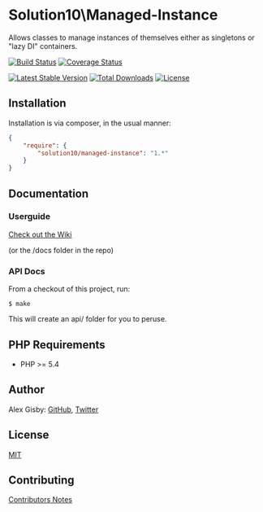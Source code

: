 # Solution10\Managed-Instance

Allows classes to manage instances of themselves either as singletons or "lazy DI" containers.

[![Build Status](https://travis-ci.org/solution10/managed-instance.svg?branch=master)](https://travis-ci.org/solution10/managed-instance)
[![Coverage Status](https://coveralls.io/repos/solution10/managed-instance/badge.png)](https://coveralls.io/r/solution10/managed-instance)

[![Latest Stable Version](https://poser.pugx.org/solution10/managed-instance/v/stable.svg)](https://packagist.org/packages/solution10/managed-instance)
[![Total Downloads](https://poser.pugx.org/solution10/managed-instance/downloads.svg)](https://packagist.org/packages/solution10/managed-instance)
[![License](https://poser.pugx.org/solution10/managed-instance/license.svg)](https://packagist.org/packages/solution10/managed-instance)


## Installation

Installation is via composer, in the usual manner:

```json
{
    "require": {
        "solution10/managed-instance": "1.*"
    }
}
```

## Documentation

### Userguide

[Check out the Wiki](https://github.com/solution10/managed-instance/wiki)

(or the /docs folder in the repo)

### API Docs

From a checkout of this project, run:

    $ make

This will create an api/ folder for you to peruse.

## PHP Requirements

- PHP >= 5.4

## Author

Alex Gisby: [GitHub](http://github.com/alexgisby), [Twitter](http://twitter.com/alexgisby)

## License

[MIT](http://github.com/solution10/managed-instance/tree/master/LICENSE.md)

## Contributing

[Contributors Notes](http://github.com/solution10/managed-instance/tree/master/CONTRIBUTING.md)
